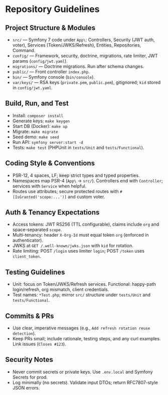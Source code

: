 # Repository Guidelines

## Project Structure & Modules
- `src/` — Symfony 7 code under `App\`: Controllers, Security (JWT auth, voter), Services (Token/JWKS/Refresh), Entities, Repositories, Command.
- `config/` — Framework, security, doctrine, migrations, rate limiter, JWT params (`config/jwt.yaml`).
- `migrations/` — Doctrine migrations. Run after schema changes.
- `public/` — Front controller `index.php`.
- `bin/` — Symfony console (`bin/console`).
- `var/keys/` — RSA keys (`private.pem`, `public.pem`), gitignored; `kid` stored in `config/jwt.yaml`.

## Build, Run, and Test
- Install: `composer install`
- Generate keys: `make keygen`
- Start DB (Docker): `make up`
- Migrate: `make migrate`
- Seed demo: `make seed`
- Run API: `symfony server:start -d`
- Tests: `make test` (PHPUnit in `tests/Unit` and `tests/Functional`).

## Coding Style & Conventions
- PSR-12, 4 spaces, LF; keep strict types and typed properties.
- Namespaces map PSR-4 (`App\` → `src/`). Controllers end with `Controller`; services with `Service` when helpful.
- Routes use attributes; secure protected routes with `#[IsGranted('scope:...')]` and custom voter.

## Auth & Tenancy Expectations
- Access tokens: JWT RS256 (TTL configurable), claims include `org` and space-separated `scope`.
- Multi-tenancy: header `X-Org-Id` must equal token `org` (enforced in authenticator).
- JWKS at `GET /.well-known/jwks.json` with `kid` for rotation.
- Rate limiting: POST `/login` uses limiter `login`; POST `/token` uses `client_token`.

## Testing Guidelines
- Unit: focus on Token/JWKS/Refresh services. Functional: happy-path login/refresh, org mismatch, client credentials.
- Test names: `*Test.php`; mirror `src/` structure under `tests/Unit` and `tests/Functional`.

## Commits & PRs
- Use clear, imperative messages (e.g., `Add refresh rotation reuse detection`).
- Keep PRs small; include rationale, testing steps, and any curl examples. Link issues (`Closes #123`).

## Security Notes
- Never commit secrets or private keys. Use `.env.local` and Symfony Secrets for prod.
- Log minimally (no secrets). Validate input DTOs; return RFC7807-style JSON errors.
